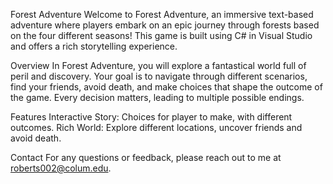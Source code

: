 Forest Adventure 
Welcome to Forest Adventure, an immersive text-based adventure where players embark on an epic journey through forests based on the four different seasons! This game is built using C# in Visual Studio and offers a rich storytelling experience.

Overview
In Forest Adventure, you will explore a fantastical world full of peril and discovery. Your goal is to navigate through different scenarios, find your friends, avoid death, and make choices that shape the outcome of the game. Every decision matters, leading to multiple possible endings.

Features
Interactive Story: Choices for player to make, with different outcomes.
Rich World: Explore different locations, uncover friends and avoid death. 

Contact
For any questions or feedback, please reach out to me at roberts002@colum.edu.
